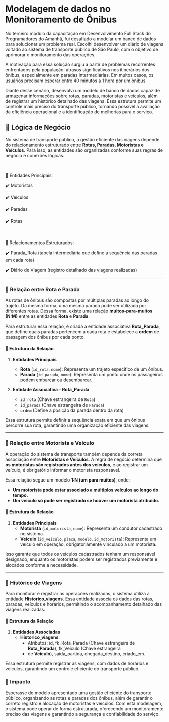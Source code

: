# Modelagem de dados  no Monitoramento de Ônibus

No terceiro módulo da capacitação em Desenvolvimento Full Stack do 
Programadores do Amanhã, fui desafiado a modelar um banco de dados 
para solucionar um problema real. Escolhi desenvolver um diário de 
viagens voltado ao sistema de transporte público de São Paulo, com o
objetivo de aprimorar o monitoramento das operações.

A motivação para essa solução surgiu a partir de problemas recorrentes 
enfrentados pela população: atrasos significativos nos itinerários dos ônibus, 
especialmente em paradas intermediárias. Em muitos casos, os usuários precisam 
esperar entre 40 minutos a 1 hora por um ônibus.

Diante desse cenário, desenvolvi um modelo de banco de dados capaz de armazenar 
informações sobre rotas, paradas, motoristas e veículos, além de registrar um 
histórico detalhado das viagens. Essa estrutura permite um controle mais preciso 
do transporte público, tornando possível a avaliação da eficiência operacional e 
a identificação de melhorias para o serviço.

## 🚏 Lógica de Negócio

No sistema de transporte público, a gestão eficiente das viagens depende do relacionamento 
estruturado entre **Rotas, Paradas, Motoristas e Veículos**. Para isso, as entidades são 
organizadas conforme suas regras de negócio e conexões lógicas.  

<br>

🔹 Entidades Principais: 

✔️ Motoristas 

✔️ Veículos 

✔️ Paradas 

✔️ Rotas 

<br>

🔹 Relacionamentos Estruturados:

✔️ Parada_Rota (tabela intermediária que define a sequência das paradas em cada rota) 

✔️ Diário de Viagem (registro detalhado das viagens realizadas) 

---

### 📍 Relação entre Rota e Parada  

As rotas de ônibus são compostas por múltiplas paradas ao longo do trajeto. Da mesma forma, 
uma mesma parada pode ser utilizada por diferentes rotas. Dessa forma, existe uma relação 
**muitos-para-muitos (N:M)** entre as entidades **Rota** e **Parada**.  

Para estruturar essa relação, é criada a entidade associativa **Rota_Parada**, que define 
quais paradas pertencem a cada rota e estabelece a **ordem** de passagem dos ônibus por cada ponto.  

#### 📌 Estrutura da Relação  

1. **Entidades Principais**  
   - **Rota** (`id_rota`, `nome`): Representa um trajeto específico de um ônibus.  
   - **Parada** (`id_parada`, `nome`): Representa um ponto onde os passageiros podem embarcar ou desembarcar.  

2. **Entidade Associativa – Rota_Parada**  
   - `id_rota` (Chave estrangeira de `Rota`)  
   - `id_parada` (Chave estrangeira de `Parada`)  
   - `ordem` (Define a posição da parada dentro da rota)  

Essa estrutura permite definir a sequência exata em que um ônibus percorre sua rota, garantindo 
uma organização eficiente das viagens.  

---

### 🚌 Relação entre Motorista e Veículo  

A operação do sistema de transporte também depende da correta associação entre **Motoristas e Veículos**. 
A regra de negócio determina que **os motoristas são registrados antes dos veículos**, e ao registrar um 
veículo, é obrigatório informar o motorista responsável.  

Essa relação segue um modelo **1:N (um para muitos)**, onde:  

- **Um motorista pode estar associado a múltiplos veículos ao longo do tempo.**  
- **Um veículo só pode ser registrado se houver um motorista atribuído.**  

#### 📌 Estrutura da Relação  

1. **Entidades Principais**  
   - **Motorista** (`id_motorista`, `nome`): Representa um condutor cadastrado no sistema.  
   - **Veículo** (`id_veiculo`, `placa`, `modelo`, `id_motorista`): Representa um veículo em operação, obrigatoriamente vinculado a um motorista.  

Isso garante que todos os veículos cadastrados tenham um responsável designado, enquanto os motoristas 
podem ser registrados previamente e alocados conforme a necessidade.  

---

### 📜 Histórico de Viagens  

Para monitorar e registrar as operações realizadas, o sistema utiliza a entidade **Historico_viagens**. 
Essa entidade associa os dados das rotas, paradas, veículos e horários, permitindo o acompanhamento 
detalhado das viagens realizadas.  

#### 📌 Estrutura da Relação  

1. **Entidades Associadas**  
   - **Historico_viagens**:  
     - Atributos: id, fk_Rota_Parada (Chave estrangeira de **Rota_Parada**), fk_Veiculo (Chave estrangeira 
     - de **Veículo**), saida_partida, chegada_destino, criado_em.  

Essa estrutura permite registrar as viagens, com dados de horários e veículos, garantindo um 
controle eficiente do transporte público.  

### 🚀 Impacto  

Esperasse do modelo apresentado uma gestão eficiente do transporte público, organizando as rotas e 
paradas dos ônibus, além de garantir o correto registro e alocação de motoristas e veículos. 
Com esta modelagem, o sistema pode operar de forma estruturada, oferecendo um monitoramento 
preciso das viagens e garantindo a segurança e confiabilidade do serviço.
